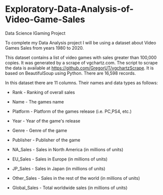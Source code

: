 # Exploratory-Data-Analysis-of-Video-Game-Sales
Data Science IGaming Project

To complete my Data Analysis project I will be using a dataset about Video Games Sales from years 1980 to 2020.

This dataset contains a list of video games with sales greater than 100,000 copies. It was generated by a scrape of vgchartz.com. The script to scrape the data is available at https://github.com/GregorUT/vgchartzScrape. It is based on BeautifulSoup using Python. There are 16,598 records.
    
In this dataset there are 11 columns. Their names and data types as follows:

* Rank - Ranking of overall sales

* Name - The games name

* Platform - Platform of the games release (i.e. PC,PS4, etc.)

* Year - Year of the game's release

* Genre - Genre of the game

* Publisher - Publisher of the game

* NA_Sales - Sales in North America (in millions of units)

* EU_Sales - Sales in Europe (in millions of units)

* JP_Sales - Sales in Japan (in millions of units)

* Other_Sales - Sales in the rest of the world (in millions of units)

* Global_Sales - Total worldwide sales (in millions of units)
